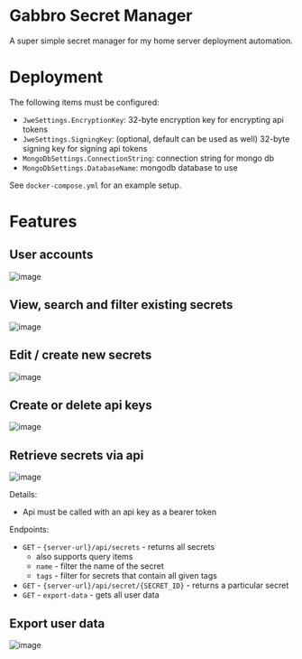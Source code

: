 # Gabbro Secret Manager

A super simple secret manager for my home server deployment automation.

# Deployment

The following items must be configured:
- `JweSettings.EncryptionKey`: 32-byte encryption key for encrypting api tokens
- `JweSettings.SigningKey`: (optional, default can be used as well) 32-byte signing key for signing api tokens
- `MongoDbSettings.ConnectionString`: connection string for mongo db
- `MongoDbSettings.DatabaseName`: mongodb database to use

See `docker-compose.yml` for an example setup.

# Features

## User accounts

![image](https://github.com/haondt/Gabbro-Secret-Manager/assets/19233365/5d3c8eab-109e-4c48-ab10-5e6eeff1ae0c)


## View, search and filter existing secrets

![image](https://github.com/haondt/Gabbro-Secret-Manager/assets/19233365/0072fcf9-6cc9-4ba8-9b40-3cb1c7a909cf)

## Edit / create new secrets

![image](https://github.com/haondt/Gabbro-Secret-Manager/assets/19233365/79f4761b-2c71-422f-849a-c581432a0688)

## Create or delete api keys

![image](https://github.com/haondt/Gabbro-Secret-Manager/assets/19233365/a32fc038-c2e7-4b66-90f7-452ceac4052d)

## Retrieve secrets via api

![image](https://github.com/haondt/Gabbro-Secret-Manager/assets/19233365/28444cdc-9d57-4c05-be95-8b362110fd2a)


Details:
- Api must be called with an api key as a bearer token

Endpoints:
- `GET` - `{server-url}/api/secrets` - returns all secrets
  - also supports query items
  - `name` - filter the name of the secret
  - `tags` - filter for secrets that contain all given tags
- `GET` - `{server-url}/api/secret/{SECRET_ID}` - returns a particular secret
- `GET` - `export-data` - gets all user data

## Export user data

![image](https://github.com/haondt/Gabbro-Secret-Manager/assets/19233365/ae7b7f23-81ed-404e-898f-dd1d56dea781)

